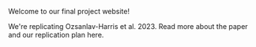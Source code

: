 Welcome to our final project website! 

We're replicating Ozsanlav-Harris et al. 2023. Read more about the paper and our replication plan here. 